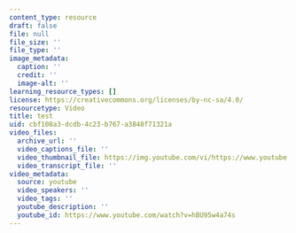 ```yaml
---
content_type: resource
draft: false
file: null
file_size: ''
file_type: ''
image_metadata:
  caption: ''
  credit: ''
  image-alt: ''
learning_resource_types: []
license: https://creativecommons.org/licenses/by-nc-sa/4.0/
resourcetype: Video
title: test
uid: cbf108a3-dcdb-4c23-b767-a3848f71321a
video_files:
  archive_url: ''
  video_captions_file: ''
  video_thumbnail_file: https://img.youtube.com/vi/https://www.youtube.com/watch?v=hBU95w4a74s/default.jpg
  video_transcript_file: ''
video_metadata:
  source: youtube
  video_speakers: ''
  video_tags: ''
  youtube_description: ''
  youtube_id: https://www.youtube.com/watch?v=hBU95w4a74s
---
```

